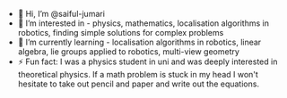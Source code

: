 - 👋 Hi, I’m @saiful-jumari
- 👀 I’m interested in - physics, mathematics, localisation algorithms in robotics, finding simple solutions for complex problems
- 🌱 I’m currently learning - localisation algorithms in robotics, linear algebra, lie groups applied to robotics, multi-view geometry
- ⚡ Fun fact: I was a physics student in uni and was deeply interested in theoretical physics. If a math problem is stuck in my head I won't hesitate to take out pencil and paper and write out the equations.

<!---
saiful-jumari/saiful-jumari is a ✨ special ✨ repository because its `README.md` (this file) appears on your GitHub profile.
You can click the Preview link to take a look at your changes.
--->
